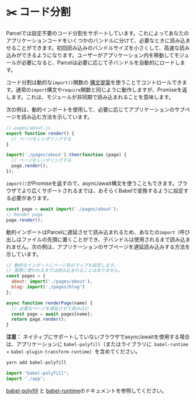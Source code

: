 # ✂️ コード分割

Parcelでは設定不要のコード分割をサポートしています。これによってあなたのアプリケーションコードをいくつかのバンドルに分けて、必要なときに読み込ませることができます。初回読み込みのバンドルサイズを小さくして、高速な読み込みができるようになります。ユーザーがアプリケーション内を移動してモジュールが必要になると、Parcelは必要に応じて子バンドルを自動的にロードします。

コード分割は動的な`import()`関数の [構文提案](https://github.com/tc39/proposal-dynamic-import)を使うことでコントロールできます。通常の`import`構文や`require`関数と同じように動作しますが、Promiseを返します。これは、モジュールが非同期で読み込まれることを意味します。

次の例は、動的インポートを使用して、必要に応じてアプリケーションのサブページを読み込む方法を示しています。

```javascript
// pages/about.js
export function render() {
  // ページをレンダリングする
}
```
```javascript
import('./pages/about').then(function (page) {
  // ページをレンダリングする
  page.render();
});
```

`import()`がPromiseを返すので、async/await構文を使うこともできます。ブラウザでより広くサポートされるまでは、おそらくBabelで変換するように設定する必要があります。

```javascript
const page = await import('./pages/about');
// Render page
page.render();
```

動的インポートはParcelに遅延させて読み込まれるため、あなたの`import（`呼び出しはファイルの先頭に置くことができ、子バンドルは使用されるまで読み込まれません。次の例は、アプリケーションのサブページを遅延読み込みする方法を示しています。

```javascript
// 動的なインポートにページ名のマップを設定します。
// 実際に使われるまでは読み込まれることはありません。
const pages = {
  about: import('./pages/about'),
  blog: import('./pages/blog')
};

async function renderPage(name) {
  // 必要なページを遅延させて読み込む
  const page = await pages[name];
  return page.render();
}
```

**注意：** ネイティブにサポートしていないブラウザでasync/awaitを使用する場合は、アプリケーションに `babel-polyfill`（またはライブラリに` babel-runtime` + `babel-plugin-transform-runtime`）を含めてください。

```bash
yarn add babel-polyfill
```

```javascript
import "babel-polyfill";
import "./app";
```

[babel-polyfill](http://babeljs.io/docs/usage/polyfill) と [babel-runtime](http://babeljs.io/docs/plugins/transform-runtime)のドキュメントを参照してください。
